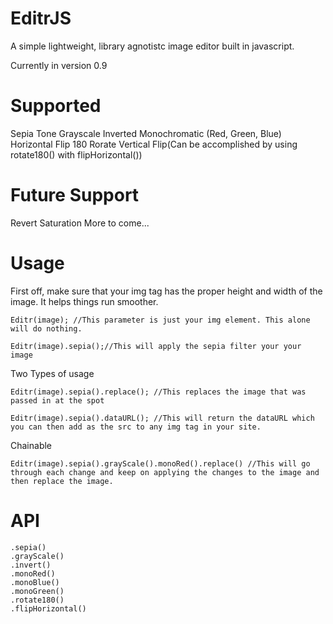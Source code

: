 EditrJS 
========
A simple lightweight, library agnotistc image editor built in javascript. 

Currently in version 0.9

Supported
=========

Sepia Tone
Grayscale
Inverted
Monochromatic (Red, Green, Blue)
Horizontal Flip
180 Rorate
Vertical Flip(Can be accomplished by using rotate180() with flipHorizontal())

Future Support
==============
Revert
Saturation
More to come...

Usage
=======
First off, make sure that your img tag has the proper height and width of the image. It helps things run smoother. 

	Editr(image); //This parameter is just your img element. This alone will do nothing.
	
	Editr(image).sepia();//This will apply the sepia filter your your image


Two Types of usage

	Editr(image).sepia().replace(); //This replaces the image that was passed in at the spot
	
	Editr(image).sepia().dataURL(); //This will return the dataURL which you can then add as the src to any img tag in your site. 


Chainable

	Editr(image).sepia().grayScale().monoRed().replace() //This will go through each change and keep on applying the changes to the image and then replace the image. 


API
======

	.sepia()
	.grayScale()
	.invert()
	.monoRed()
	.monoBlue()
	.monoGreen()
	.rotate180()
	.flipHorizontal()